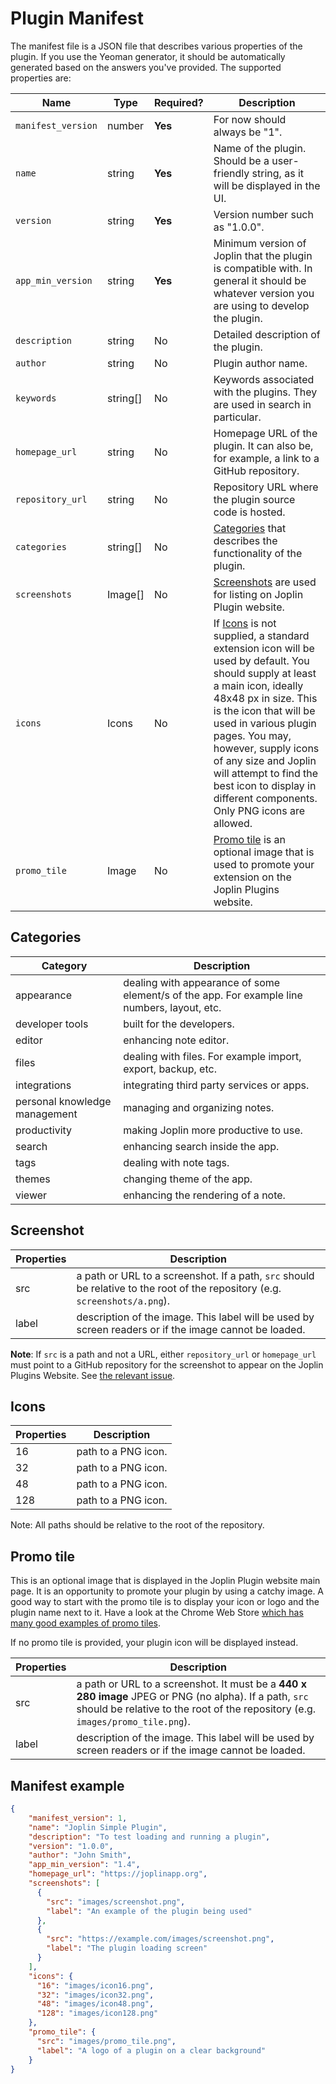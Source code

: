 # Plugin Manifest

The manifest file is a JSON file that describes various properties of the plugin. If you use the Yeoman generator, it should be automatically generated based on the answers you've provided. The supported properties are:

Name | Type | Required? | Description
--- | --- | --- | ---
`manifest_version` | number | **Yes** | For now should always be "1".
`name` | string | **Yes** | Name of the plugin. Should be a user-friendly string, as it will be displayed in the UI.
`version` | string | **Yes** | Version number such as "1.0.0".
`app_min_version` | string | **Yes** | Minimum version of Joplin that the plugin is compatible with. In general it should be whatever version you are using to develop the plugin.
`description` | string | No | Detailed description of the plugin.
`author` | string | No | Plugin author name.
`keywords` | string[] | No | Keywords associated with the plugins. They are used in search in particular.
`homepage_url` | string | No | Homepage URL of the plugin. It can also be, for example, a link to a GitHub repository.
`repository_url` | string | No | Repository URL where the plugin source code is hosted.
`categories` | string[] | No | [Categories](#categories) that describes the functionality of the plugin. 
`screenshots` | Image[] | No  | [Screenshots](#Screenshot) are used for listing on Joplin Plugin website.
`icons` | Icons | No | If [Icons](#Icons) is not supplied, a standard extension icon will be used by default. You should supply at least a main icon, ideally 48x48 px in size. This is the icon that will be used in various plugin pages. You may, however, supply icons of any size and Joplin will attempt to find the best icon to display in different components. Only PNG icons are allowed.
`promo_tile` | Image | No | [Promo tile](#promo-tile) is an optional image that is used to promote your extension on the Joplin Plugins website.

## Categories

| Category | Description |
| --- | --- |
| appearance | dealing with appearance of some element/s of the app. For example line numbers, layout, etc. |
| developer tools |  built for the developers. |
| editor |  enhancing note editor. |
| files |  dealing with files. For example import, export, backup, etc. |
| integrations | integrating third party services or apps. |
| personal knowledge management | managing and organizing notes. |
| productivity | making Joplin more productive to use. |
| search |  enhancing search inside the app. |
| tags | dealing with note tags. |
| themes |  changing theme of the app. |
| viewer | enhancing the rendering of a note. |

## Screenshot

| Properties | Description |
| --- | --- |
| src | a path or URL to a screenshot. If a path, `src` should be relative to the root of the repository (e.g. `screenshots/a.png`). |
| label | description of the image. This label will be used by screen readers or if the image cannot be loaded. |

**Note**: If `src` is a path and not a URL, either `repository_url` or `homepage_url` must point to a GitHub repository for the screenshot to appear on the Joplin Plugins Website. See [the relevant issue](https://github.com/joplin/website-plugin-discovery/issues/35).

## Icons

| Properties | Description |
| --- | --- |
| 16 | path to a PNG icon. |
| 32 | path to a PNG icon. |
| 48 | path to a PNG icon. |
| 128 | path to a PNG icon. |

Note: All paths should be relative to the root of the repository.

## Promo tile

This is an optional image that is displayed in the Joplin Plugin website main page. It is an opportunity to promote your plugin by using a catchy image. A good way to start with the promo tile is to display your icon or logo and the plugin name next to it. Have a look at the Chrome Web Store [which has many good examples of promo tiles](https://chromewebstore.google.com/category/extensions/lifestyle/social).

If no promo tile is provided, your plugin icon will be displayed instead.

| Properties | Description |
| --- | --- |
| src | a path or URL to a screenshot. It must be a **440 x 280 image** JPEG or PNG (no alpha). If a path, `src` should be relative to the root of the repository (e.g. `images/promo_tile.png`). |
| label | description of the image. This label will be used by screen readers or if the image cannot be loaded. |

## Manifest example

```json
{
    "manifest_version": 1,
    "name": "Joplin Simple Plugin",
    "description": "To test loading and running a plugin",
    "version": "1.0.0",
    "author": "John Smith",
    "app_min_version": "1.4",
    "homepage_url": "https://joplinapp.org",
    "screenshots": [
      {
        "src": "images/screenshot.png",
        "label": "An example of the plugin being used"
      },
      {
        "src": "https://example.com/images/screenshot.png",
        "label": "The plugin loading screen"
      }
    ],
    "icons": {
      "16": "images/icon16.png",
      "32": "images/icon32.png",
      "48": "images/icon48.png",
      "128": "images/icon128.png"
    },
    "promo_tile": {
      "src": "images/promo_tile.png",
      "label": "A logo of a plugin on a clear background"
    }
}
```
